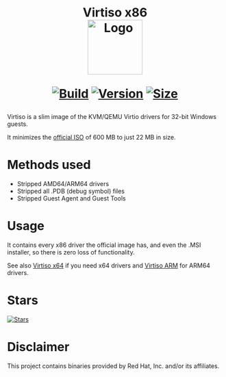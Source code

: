<h1 align="center">Virtiso x86<br />
<div align="center">
<a href="https://github.com/qemus/virtiso-x86"><img src="https://github.com/qemus/virtiso-x86/raw/master/.github/logo.png" title="Logo" style="max-width:100%;" width="128" /></a>
</div>
<div align="center">
  
  [![Build](https://github.com/qemus/virtiso-x86/actions/workflows/build.yml/badge.svg)](https://github.com/qemus/virtiso-x86/)
  [![Version](https://img.shields.io/github/v/tag/qemus/virtiso-x86?label=version&sort=semver&color=066da5)](https://github.com/qemus/virtiso-x86/releases)
  [![Size](https://img.shields.io/badge/size-21.8_MB-steelblue?style=flat&color=066da5)](https://github.com/qemus/virtiso-x86/releases)
  
</div></h1>

Virtiso is a slim image of the KVM/QEMU Virtio drivers for 32-bit Windows guests.

It minimizes the [official ISO](https://fedorapeople.org/groups/virt/virtio-win/direct-downloads/latest-virtio/) of 600 MB to just 22 MB in size.

# Methods used

  - Stripped AMD64/ARM64 drivers
  - Stripped all .PDB (debug symbol) files
  - Stripped Guest Agent and Guest Tools

# Usage

  It contains every x86 driver the official image has, and even the .MSI installer, so there is zero loss of functionality.
  
  See also [Virtiso x64](https://github.com/qemus/virtiso/) if you need x64 drivers and [Virtiso ARM](https://github.com/qemus/virtiso-arm/) for  ARM64 drivers.

# Stars
[![Stars](https://starchart.cc/qemus/virtiso-x86.svg?variant=adaptive)](https://starchart.cc/qemus/virtiso-x86)

# Disclaimer

  This project contains binaries provided by Red Hat, Inc. and/or its affiliates.
